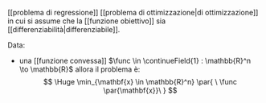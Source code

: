 [[problema di regressione]] [[problema di ottimizzazione|di ottimizzazione]] in cui si assume che la [[funzione obiettivo]] sia [[differenziabilità|differenziabile]].

Data:
- una [[funzione convessa]] $\func \in \continueField{1} : \mathbb{R}^n \to \mathbb{R}$
allora il problema è:
$$
\Huge
\min_{\mathbf{x} \in \mathbb{R}^n} \par{
	\ \func \par{\mathbf{x}}\ 
}
$$
